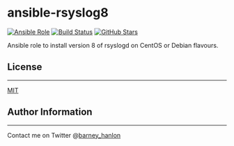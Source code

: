 # ansible-rsyslog8

[![Ansible Role](https://img.shields.io/ansible/role/5824.svg)](https://galaxy.ansible.com/detail#/role/5824)
[![Build Status](https://travis-ci.org/shrikeh/ansible-rsyslog8.svg)](https://travis-ci.org/shrikeh/ansible-rsyslog8)
[![GitHub Stars](https://img.shields.io/github/stars/shrikeh/ansible-rsyslog8.svg)](https://github.com/shrikeh/ansible-rsyslog8)

Ansible role to install version 8 of rsyslogd on CentOS or Debian flavours.

## License
-------

[MIT][licence]

## Author Information
------------------
Contact me on Twitter @[barney_hanlon][twitter]

[licence]: https://raw.githubusercontent.com/shrikeh/ansible-**role_name**/master/LICENSE
[twitter]: https://twitter.com/barney_hanlon "Link to my Twitter page"
